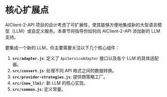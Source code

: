 # 核心扩展点

AIClient-2-API 项目的设计考虑了可扩展性，使其能够方便地集成新的大型语言模型（LLM）或自定义服务。本章节将指导你如何向 AIClient-2-API 添加新的 LLM 支持。

要集成一个新的 LLM，你主要需要关注以下几个核心组件：

1.  **`src/adapter.js`**: 定义了 `ApiServiceAdapter` 接口以及各个 LLM 的具体适配器。
2.  **`src/convert.js`**: 处理不同 API 格式之间的数据转换。
3.  **`src/provider-strategies.js`**: 提供商策略工厂。
4.  **`src/{new_llm}/`**: 新 LLM 的核心实现。
5.  **`src/common.js`**: 定义常量。